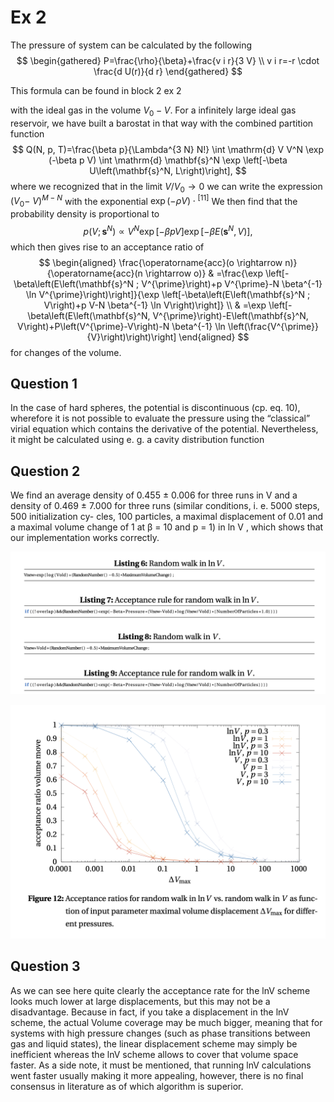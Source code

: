 # Ex 2
The pressure of system can be calculated by the following
$$
\begin{gathered}
P=\frac{\rho}{\beta}+\frac{v i r}{3 V} \\
v i r=-r \cdot \frac{d U(r)}{d r}
\end{gathered}
$$

This formula can be found in block 2 ex 2

with the ideal gas in the volume $V_0-V$. For a infinitely large ideal gas reservoir, we have built a barostat in that way with the combined partition function
$$
Q(N, p, T)=\frac{\beta p}{\Lambda^{3 N} N!} \int \mathrm{d} V V^N \exp (-\beta p V) \int \mathrm{d} \mathbf{s}^N \exp \left[-\beta U\left(\mathbf{s}^N, L\right)\right],
$$
where we recognized that in the limit $V / V_0 \rightarrow 0$ we can write the expression $\left(V_0-\right.$ $V)^{M-N}$ with the exponential $\exp (-\rho V) \cdot{ }^{[11]}$ We then find that the probability density is proportional to
$$
p\left(V ; \mathbf{s}^N\right) \propto V^N \exp [-\beta p V] \exp \left[-\beta E\left(\mathbf{s}^N, V\right)\right],
$$
which then gives rise to an acceptance ratio of
$$
\begin{aligned}
\frac{\operatorname{acc}(o \rightarrow n)}{\operatorname{acc}(n \rightarrow o)} & =\frac{\exp \left[-\beta\left(E\left(\mathbf{s}^N ; V^{\prime}\right)+p V^{\prime}-N \beta^{-1} \ln V^{\prime}\right)\right]}{\exp \left[-\beta\left(E\left(\mathbf{s}^N ; V\right)+p V-N \beta^{-1} \ln V\right)\right]} \\
& =\exp \left[-\beta\left(E\left(\mathbf{s}^N, V^{\prime}\right)-E\left(\mathbf{s}^N, V\right)+P\left(V^{\prime}-V\right)-N \beta^{-1} \ln \left(\frac{V^{\prime}}{V}\right)\right)\right]
\end{aligned}
$$
for changes of the volume.

## Question 1

In the case of hard spheres, the potential is discontinuous (cp. eq. 10), wherefore it is not possible to evaluate the pressure using the “classical” virial equation which contains the derivative of the potential. Nevertheless, it might be calculated using e. g. a cavity distribution function

## Question 2

We find an average density of 0.455 ± 0.006 for three runs in V and a density of 0.469 ± 7.000 for three runs (similar conditions, i. e. 5000 steps, 500 initialization cy- cles, 100 particles, a maximal displacement of 0.01 and a maximal volume change of 1 at β = 10 and p = 1) in ln V , which shows that our implementation works correctly.

![alt text](image.png)

![alt text](image-1.png)

## Question 3

As we can see here quite clearly the acceptance rate for the lnV scheme looks much lower at large
displacements, but this may not be a disadvantage. Because in fact, if you take a displacement in the
lnV scheme, the actual Volume coverage may be much bigger, meaning that for systems with high
pressure changes (such as phase transitions between gas and liquid states), the linear displacement
scheme may simply be inefficient whereas the lnV scheme allows to cover that volume space faster.
As a side note, it must be mentioned, that running lnV calculations went faster usually making it more
appealing, however, there is no final consensus in literature as of which algorithm is superior.




